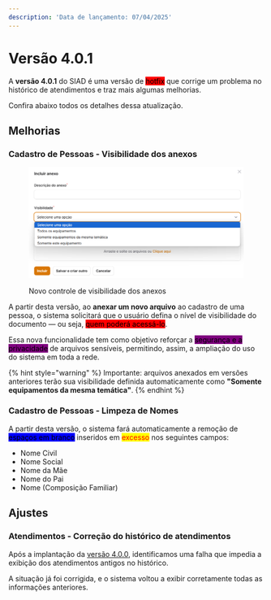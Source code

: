 ```yaml
---
description: 'Data de lançamento: 07/04/2025'
---
```


# Versão 4.0.1

A **versão 4.0.1** do SIAD é uma versão de <mark style="background-color:red;">hotfix</mark> que corrige um problema no histórico de atendimentos e traz mais algumas melhorias.

Confira abaixo todos os detalhes dessa atualização.

## Melhorias

### Cadastro de Pessoas - Visibilidade dos anexos

<figure><img src="../../.gitbook/assets/image (174).png" alt=""><figcaption><p>Novo controle de visibilidade dos anexos</p></figcaption></figure>

A partir desta versão, ao **anexar um novo arquivo** ao cadastro de uma pessoa, o sistema solicitará que o usuário defina o nível de visibilidade do documento — ou seja, <mark style="background-color:red;">quem poderá acessá-lo</mark>.

Essa nova funcionalidade tem como objetivo reforçar a <mark style="background-color:purple;">segurança e a privacidade</mark> de arquivos sensíveis, permitindo, assim, a ampliação do uso do sistema em toda a rede.

{% hint style="warning" %}
Importante: arquivos anexados em versões anteriores terão sua visibilidade definida automaticamente como **"Somente equipamentos da mesma temática"**.
{% endhint %}

### Cadastro de Pessoas - Limpeza de Nomes

A partir desta versão, o sistema fará automaticamente a remoção de <mark style="background-color:blue;">espaços em branco</mark> inseridos em <mark style="color:red;">excesso</mark> nos seguintes campos:

* Nome Civil
* Nome Social
* Nome da Mãe
* Nome do Pai
* Nome (Composição Familiar)

## Ajustes

### Atendimentos - Correção do histórico de atendimentos

Após a implantação da [versão 4.0.0](versao-4.0.0.md), identificamos uma falha que impedia a exibição dos atendimentos antigos no histórico.

A situação já foi corrigida, e o sistema voltou a exibir corretamente todas as informações anteriores.
